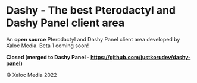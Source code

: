 # Dashy - The best Pterodactyl and Dashy Panel client area
An **open source** Pterodactyl and Dashy Panel client area developed by Xaloc Media. Beta 1 coming soon!

**Closed (merged to Dashy Panel - https://github.com/justkorudev/dashy-panel)**

© Xaloc Media 2022
